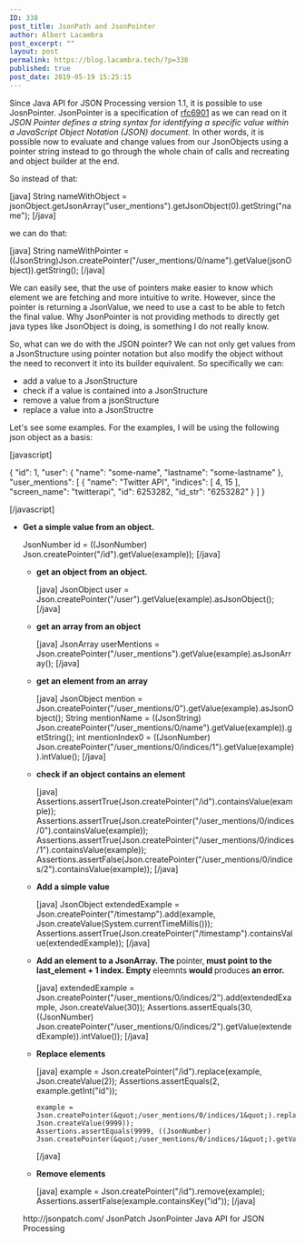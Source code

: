 ```yaml
---
ID: 338
post_title: JsonPath and JsonPointer
author: Albert Lacambra
post_excerpt: ""
layout: post
permalink: https://blog.lacambra.tech/?p=338
published: true
post_date: 2019-05-19 15:25:15
---
```

Since Java API for JSON Processing version 1.1, it is possible to use JosnPointer. JsonPointer is a specification of <a href="https://tools.ietf.org/html/rfc6901">rfc6901</a> as we can read on it <em>JSON Pointer defines a string syntax for identifying a specific value
within a JavaScript Object Notation (JSON) document.</em>
In other words, it is possible now to evaluate and change values from our JsonObjects using a pointer string instead to go through the whole chain of calls and recreating and object builder at the end.

So instead of that:

[java]
    String nameWithObject = jsonObject.getJsonArray(&quot;user_mentions&quot;).getJsonObject(0).getString(&quot;name&quot;);
[/java]

we can do that:

[java]
    String nameWithPointer = ((JsonString)Json.createPointer(&quot;/user_mentions/0/name&quot;).getValue(jsonObject)).getString();
[/java]

We can easily see, that the use of pointers make easier to know which element we are fetching and more intuitive to write.
However, since the pointer is returning a JsonValue, we need to use a cast to be able to fetch the final value. Why JsonPointer is not providing methods to directly get java types like JsonObject is doing, is something I do not really know.

So, what can we do with the JSON pointer?
We can not only get values from a JsonStructure using pointer notation but also modify the object without the need to reconvert it into its builder equivalent. So specifically we can:
<ul>
 	<li>add a value to a JsonStructure</li>
 	<li>check if a value is contained into a JsonStructure</li>
 	<li>remove a value from a jsonStructure</li>
 	<li>replace a value into a JsonStructre</li>
</ul>
Let's see some examples. For the examples, I will be using the following json object as a basis:

[javascript]

{
&quot;id&quot;: 1,
&quot;user&quot;:
{
&quot;name&quot;: &quot;some-name&quot;,
&quot;lastname&quot;: &quot;some-lastname&quot;
},
&quot;user_mentions&quot;: [
{
&quot;name&quot;: &quot;Twitter API&quot;,
&quot;indices&quot;: [
4,
15
],
&quot;screen_name&quot;: &quot;twitterapi&quot;,
&quot;id&quot;: 6253282,
&quot;id_str&quot;: &quot;6253282&quot;
}
]
}

[/javascript]



<ul>
 	

<li><strong>Get a simple value from an object.</strong><span style="display: inline-block; width: 0px; overflow: hidden; line-height: 0;" data-mce-type="bookmark" class="mce_SELRES_start"></span>

JsonNumber id = ((JsonNumber) Json.createPointer("/id").getValue(example));
[/java]

<ul>
 	<li><strong>get an object from an object.</strong>

[java]
    JsonObject user = Json.createPointer(&quot;/user&quot;).getValue(example).asJsonObject();
[/java]

</li>
 	<li><strong>get an array from an object</strong>

[java]
    JsonArray userMentions = Json.createPointer(&quot;/user_mentions&quot;).getValue(example).asJsonArray();
[/java]

</li>
 	<li><strong>get an element from an array</strong>

[java]
    JsonObject mention = Json.createPointer(&quot;/user_mentions/0&quot;).getValue(example).asJsonObject();
    String mentionName = ((JsonString) Json.createPointer(&quot;/user_mentions/0/name&quot;).getValue(example)).getString();
    int mentionIndex0 = ((JsonNumber) Json.createPointer(&quot;/user_mentions/0/indices/1&quot;).getValue(example)).intValue();
[/java]

</li>
 	<li><strong>check if an object contains an element</strong>

[java]
    Assertions.assertTrue(Json.createPointer(&quot;/id&quot;).containsValue(example));
    Assertions.assertTrue(Json.createPointer(&quot;/user_mentions/0/indices/0&quot;).containsValue(example));
    Assertions.assertTrue(Json.createPointer(&quot;/user_mentions/0/indices/1&quot;).containsValue(example));
    Assertions.assertFalse(Json.createPointer(&quot;/user_mentions/0/indices/2&quot;).containsValue(example));
[/java]

</li>
 	<li><strong>Add a simple value</strong>

[java]
       JsonObject extendedExample = Json.createPointer(&quot;/timestamp&quot;).add(example, Json.createValue(System.currentTimeMillis()));
       Assertions.assertTrue(Json.createPointer(&quot;/timestamp&quot;).containsValue(extendedExample));
[/java]

</li>
 	<li><strong>Add an element to a JsonArray. The </strong>pointer,<strong> must point to the last_element + 1 index. Empty </strong>eleemnts<strong> would </strong>produces<strong> an error.</strong>

[java]
    extendedExample = Json.createPointer(&quot;/user_mentions/0/indices/2&quot;).add(extendedExample, Json.createValue(30));
    Assertions.assertEquals(30, ((JsonNumber) Json.createPointer(&quot;/user_mentions/0/indices/2&quot;).getValue(extendedExample)).intValue());
[/java]

</li>
 	<li><strong>Replace elements</strong>

[java]
    example = Json.createPointer(&quot;/id&quot;).replace(example, Json.createValue(2));
    Assertions.assertEquals(2, example.getInt(&quot;id&quot;));

    example = Json.createPointer(&quot;/user_mentions/0/indices/1&quot;).replace(example, Json.createValue(9999));
    Assertions.assertEquals(9999, ((JsonNumber) Json.createPointer(&quot;/user_mentions/0/indices/1&quot;).getValue(example)).intValue());
[/java]

</li>
 	<li><strong>Remove elements</strong>

[java]
    example = Json.createPointer(&quot;/id&quot;).remove(example);
    Assertions.assertFalse(example.containsKey(&quot;id&quot;));
[/java]

</li>
</ul>
http://jsonpatch.com/
JsonPatch
JsonPointer
Java API for JSON Processing